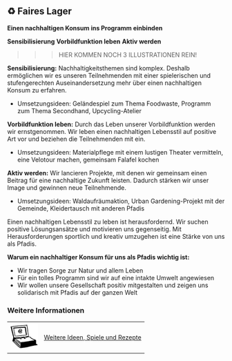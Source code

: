 ♻️ Faires Lager
--------------

**Einen nachhaltigen Konsum ins Programm einbinden**

**Sensibilisierung**        **Vorbildfunktion leben**         **Aktiv werden**

>>>HIER KOMMEN NOCH 3 ILLUSTRATIONEN REIN!

<!--warte noch auf die Bilder-->


**Sensibilisierung:** Nachhaltigkeitsthemen sind komplex. Deshalb ermöglichen wir es unseren Teilnehmenden mit einer spielerischen und stufengerechten Auseinandersetzung mehr über einen nachhaltigen Konsum zu erfahren.

- Umsetzungsideen: Geländespiel zum Thema Foodwaste, Programm zum Thema Secondhand, Upcycling-Atelier


**Vorbildfunktion leben:** Durch das Leben unserer Vorbildfunktion werden wir ernstgenommen. Wir leben einen nachhaltigen Lebensstil auf positive Art vor und beziehen die Teilnehmenden mit ein.

- Umsetzungsideen: Materialpflege mit einem lustigen Theater vermitteln, eine Velotour machen, gemeinsam Falafel kochen

**Aktiv werden:** Wir lancieren Projekte, mit denen wir gemeinsam einen Beitrag für eine nachhaltige Zukunft leisten. Dadurch stärken wir unser Image und gewinnen neue Teilnehmende.

- Umsetzungsideen: Waldaufräumaktion, Urban Gardening-Projekt mit der Gemeinde, Kleidertausch mit anderen Pfadis

Einen nachhaltigen Lebensstil zu leben ist herausfordernd. Wir suchen positive Lösungsansätze und motivieren uns gegenseitig. Mit Herausforderungen sportlich und kreativ umzugehen ist eine Stärke von uns als Pfadis.

**Warum ein nachhaltiger Konsum für uns als Pfadis wichtig ist:**

- Wir tragen Sorge zur Natur und allem Leben
- Für ein tolles Programm sind wir auf eine intakte Umwelt angewiesen
- Wir wollen unsere Gesellschaft positiv mitgestalten und zeigen uns solidarisch mit Pfadis auf der ganzen Welt


### Weitere Informationen
| | |
|---|---|
| [![](images/piktos/www.png)][1] | [Weitere Ideen, Spiele und Rezepte][1] |

[1]: http://www.faires-lager.ch